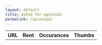 ```yaml
---
layout: default
title: Asked for opinnion 
permalink: /opinnion/
---
```

<!-- "data": "{\"username\":\"Test1\",\"url\":\"" + url + "\",\"ratePositive\":\"" + positive + "\"}", -->

<table style="margin: 10px auto 0px auto;">
    <tr>
        <th>URL</th>
        <th>Rent</th>
        <th>Occurances</th>
        <th>Thumbs</th>
    </tr>
</table>
<script>  
    function sendOpinion(positive,url) {   
        $.ajax(
        {
            "headers": { 
                "Accept": "application/json",
                "Content-Type": "application/json"
            },    
            "dataType": "json",
            "data": "{ \"username\":\"Test1\" , \"url\": \""+ url + "\" , \"ratePositive\": \""+ positive + "\"}",
            "type": "POST",
            "url": "http://localhost:8080/addRatetoDB",
            "success": function(response)
            {
                if(positive===true){
                    alert("up"+url);
                }
                else{
                    alert("down"+url);
                }
            }
        }); 
    }  
</script>  

<script src="\assets\jquery\jquery-3.3.1.min.js"></script>

<script>
    $.ajax(
        {
            "headers": { 
                "Accept": "application/json",
                "Content-Type": "application/json"
            },    
            "dataType": "json",
            "type": "GET",
            "url": "http://localhost:8080/urlData",
            "success": function(response)
            {
                for (var row in response){
                    $("table").append("<tr> <td>"+JSON.stringify(response[row]["url"])+"<td>"+JSON.stringify(response[row]["rating"])+"</td>"+"<td>"+JSON.stringify(response[row]["occurrences"])+"</td> <td> <button class='thumb-up' onclick='sendOpinion(\"true\","+JSON.stringify(response[row]["url"])+")'></button> <button class='thumb-down' onclick='sendOpinion(false,"+JSON.stringify(response[row]["url"])+")'></button></td></tr>")
                }
            }
        });
</script>
